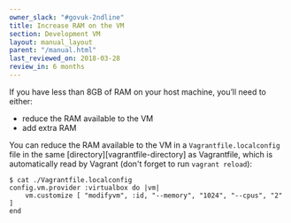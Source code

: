 ```yaml
---
owner_slack: "#govuk-2ndline"
title: Increase RAM on the VM
section: Development VM
layout: manual_layout
parent: "/manual.html"
last_reviewed_on: 2018-03-28
review_in: 6 months
---
```


If you have less than 8GB of RAM on your host machine, you’ll need to either:

* reduce the RAM available to the VM
* add extra RAM

You can reduce the RAM available to the VM in a `Vagrantfile.localconfig` file
in the same [directory][vagrantfile-directory] as Vagrantfile, which is
automatically read by Vagrant (don't forget to run `vagrant reload`):

```shell
$ cat ./Vagrantfile.localconfig
config.vm.provider :virtualbox do |vm|
    vm.customize [ "modifyvm", :id, "--memory", "1024", "--cpus", "2" ]
end
```
